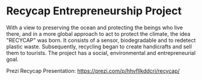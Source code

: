 # Recycap Entrepreneurship Project

With a view to preserving the ocean and protecting the beings who live there, and in a more global approach to act to protect the climate, the idea "RECYCAP" was born. It consists of a sensor, biodegradable and to redetect
plastic waste. Subsequently, recycling began to create handicrafts and sell them to tourists. The project has a social, environmental and entrepreneurial goal.

Prezi Recycap Presentation: https://prezi.com/p/hhvfllkddcri/recycap/
